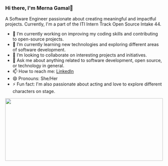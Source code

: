 ### Hi there, I'm Merna Gamal👋

A Software Engineer passionate about creating meaningful and impactful projects. Currently, I'm a part of the ITI Intern Track Open Source Intake 44.

- 🔭 I’m currently working on improving my coding skills and contributing to open-source projects.
- 🌱 I’m currently learning new technologies and exploring different areas of software development.
- 👯 I’m looking to collaborate on interesting projects and initiatives.
- 💬 Ask me about anything related to software development, open source, or technology in general.
- 📫 How to reach me: [LinkedIn](https://www.linkedin.com/in/merna-gamal-69243b244/)
- 😄 Pronouns: She/Her
- ⚡ Fun fact: I'm also passionate about acting and love to explore different characters on stage.

<div align="center" style="width:100%; height:200px;">
  <img src="https://github-readme-stats.vercel.app/api/top-langs/?username=MernaGamalShenouda&layout=compact&theme=radical" style="width:100%; height:100%;" />
</div>
